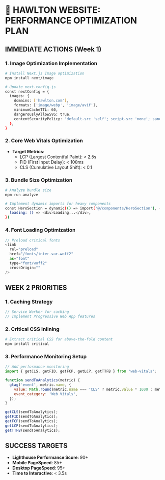 # 🚀 HAWLTON WEBSITE: PERFORMANCE OPTIMIZATION PLAN

## IMMEDIATE ACTIONS (Week 1)

### 1. Image Optimization Implementation
```bash
# Install Next.js Image optimization
npm install next/image

# Update next.config.js
const nextConfig = {
  images: {
    domains: ['hawlton.com'],
    formats: ['image/webp', 'image/avif'],
    minimumCacheTTL: 60,
    dangerouslyAllowSVG: true,
    contentSecurityPolicy: "default-src 'self'; script-src 'none'; sandbox;",
  },
}
```

### 2. Core Web Vitals Optimization
- **Target Metrics:**
  - LCP (Largest Contentful Paint): < 2.5s
  - FID (First Input Delay): < 100ms
  - CLS (Cumulative Layout Shift): < 0.1

### 3. Bundle Size Optimization
```bash
# Analyze bundle size
npm run analyze

# Implement dynamic imports for heavy components
const HeroSection = dynamic(() => import('@/components/HeroSection'), {
  loading: () => <div>Loading...</div>,
})
```

### 4. Font Loading Optimization
```javascript
// Preload critical fonts
<link
  rel="preload"
  href="/fonts/inter-var.woff2"
  as="font"
  type="font/woff2"
  crossOrigin=""
/>
```

## WEEK 2 PRIORITIES

### 1. Caching Strategy
```javascript
// Service Worker for caching
// Implement Progressive Web App features
```

### 2. Critical CSS Inlining
```bash
# Extract critical CSS for above-the-fold content
npm install critical
```

### 3. Performance Monitoring Setup
```javascript
// Add performance monitoring
import { getCLS, getFID, getFCP, getLCP, getTTFB } from 'web-vitals';

function sendToAnalytics(metric) {
  gtag('event', metric.name, {
    value: Math.round(metric.name === 'CLS' ? metric.value * 1000 : metric.value),
    event_category: 'Web Vitals',
  });
}

getCLS(sendToAnalytics);
getFID(sendToAnalytics);
getFCP(sendToAnalytics);
getLCP(sendToAnalytics);
getTTFB(sendToAnalytics);
```

## SUCCESS TARGETS
- **Lighthouse Performance Score**: 90+
- **Mobile PageSpeed**: 85+
- **Desktop PageSpeed**: 95+
- **Time to Interactive**: < 3.5s
